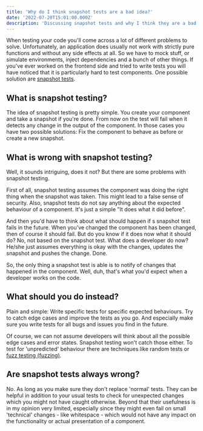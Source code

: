 ```yaml
---
title: 'Why do I think snapshot tests are a bad idea?'
date: '2022-07-20T15:01:00.000Z'
description: 'Discussing snapshot tests and why I think they are a bad idea. And what you should do instead.'
---
```

When testing your code you'll come across a lot of different problems to solve. Unfortunately, an application does usually not work with strictly pure functions and without any side effects at all. So we have to mock stuff, or simulate environments, inject dependencies and a bunch of other things. If you've ever worked on the frontend side and tried to write tests you will have noticed that it is particularly hard to test components. One possible solution are [snapshot tests](https://jestjs.io/docs/snapshot-testing).

## What is snapshot testing?

The idea of snapshot testing is pretty simple. You create your component and take a snapshot if you're done. From now on the test will fail when it detects any change in the output of the component. In those cases you have two possible solutions: Fix the component to behave as before or create a new snapshot.

## What is wrong with snapshot testing?

Well, it sounds intriguing, does it not? But there are some problems with snapshot testing.

First of all, snapshot testing assumes the component was doing the right thing when the snapshot was taken. This might lead to a false sense of security. Also, snapshot tests do not say anything about the expected behaviour of a component. It's just a simple "It does what it did before".

And then you'd have to think about what should happen if s snapshot test fails in the future. When you've changed the component has been changed, then of course it should fail. But do you know if it does now what it should do? No, not based on the snapshot test. What does a developer do now? He/she just assumes everything is okay with the changes, updates the snapshot and pushes the change. Done.

So, the only thing a snapshot test is able is to notify of changes that happened in the component. Well, duh, that's what you'd expect when a developer works on the code.

## What should you do instead?

Plain and simple: Write specific tests for specific expected behaviours. Try to catch edge cases and improve the tests as you go. And especially make sure you write tests for all bugs and issues you find in the future.

Of course, we can not assume developers will think about all the possible edge cases and error states. Snapshot testing won't catch those either. To test for 'unpredicted' behaviour there are techniques like random tests or [fuzz testing (fuzzing)](https://en.wikipedia.org/wiki/Fuzzing).

## Are snapshot tests always wrong?

No. As long as you make sure they don't replace 'normal' tests. They can be helpful in addition to your usual tests to check for unexpected changes which you might not have caught otherwise. Beyond that their usefulness is in my opinion very limited, especially since they might even fail on small 'technical' changes - like whitespace - which would not have any impact on the functionality or actual presentation of a component.
